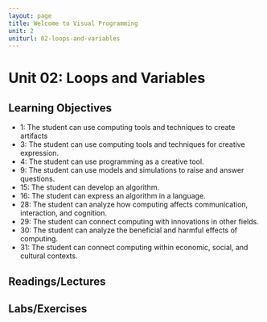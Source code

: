 ```yaml
---
layout: page
title: Welcome to Visual Programming
unit: 2
uniturl: 02-loops-and-variables
---
```



Unit 02: Loops and Variables
======================================


Learning Objectives
-------------------
 * 1: The student can use computing tools and techniques to create artifacts
 * 3: The student can use computing tools and techniques for creative expression.
 * 4: The student can use programming as a creative tool.
 * 9: The student can use models and simulations to raise and answer questions.
 * 15: The student can develop an algorithm.
 * 16: The student can express an algorithm in a language.
 * 28: The student can analyze how computing affects communication, interaction, and cognition.
 * 29: The student can connect computing with innovations in other fields.
 * 30: The student can analyze the beneficial and harmful effects of computing.
 * 31: The student can connect computing within economic, social, and cultural contexts.



Readings/Lectures
-----------------


Labs/Exercises
--------------

